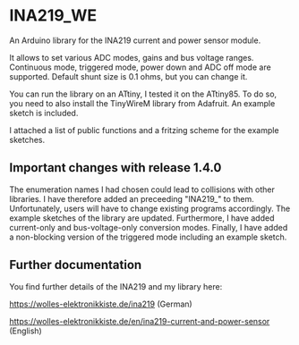 # INA219_WE
An Arduino library for the INA219 current and power sensor module.

It allows to set various ADC modes, gains and bus voltage ranges. Continuous mode, triggered mode, power down and ADC off mode are supported. Default shunt size is 0.1 ohms, but you can change it. 

You can run the library on an ATtiny, I tested it on the ATtiny85. To do so, you need to also install the TinyWireM library from Adafruit. An example sketch is included. 

I attached a list of public functions and a fritzing scheme for the example sketches.

<h2>Important changes with release 1.4.0</h2>
The enumeration names I had chosen could lead to collisions with other libraries. I have therefore added an preceeding "INA219_" to them. Unfortunately, users will have to change existing programs accordingly. The example sketches of the library are updated. 
Furthermore, I have added current-only and bus-voltage-only conversion modes. 
Finally, I have added a non-blocking version of the triggered mode including an example sketch. 

<h2>Further documentation</h2>

You find further details of the INA219 and my library here: 

https://wolles-elektronikkiste.de/ina219  (German)

https://wolles-elektronikkiste.de/en/ina219-current-and-power-sensor (English)

